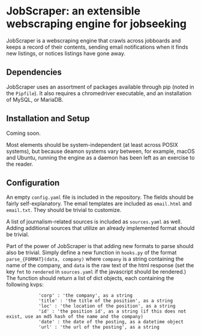 # JobScraper: an extensible webscraping engine for jobseeking

JobScraper is a webscraping engine that crawls across jobboards and keeps a record of their contents,
sending email notifications when it finds new listings, or notices listings have gone away.

## Dependencies

JobScraper uses an assortment of packages available through pip (noted in the `Pipfile`). It also requires
a chromedriver executable, and an installation of MySQL, or MariaDB.

## Installation and Setup

Coming soon.

Most elements should be system-independent (at least across POSIX systems), but because deamon systems vary between, for example, macOS and Ubuntu, running the engine as a daemon has been left as an exercise to the reader.

## Configuration

An empty `config.yaml` file is included in the repository. The fields should be fairly self-explanatory. The email templates are included as `email.html` and `email.txt`. They should be trivial to customize.

A list of journalism-related sources is included as `sources.yaml` as well. Adding additional sources that utilize an already implemented format should be trivial.

Part of the power of JobScraper is that adding new formats to parse should also be trivial. Simply define a new function in `hooks.py` of the format `parse_{FORMAT}(data, company)` where `company` is a string containing the name of the company, and `data` is the raw text of the html response (set the key `fmt` to `rendered` in `sources.yaml` if the javascript should be rendered.) The function should return a list of dict objects, each containing the following kvps:

```
            'corp' : 'the company', as a string
            'title' : 'the title of the position', as a string
            'loc' : 'the location of the position', as a string
            'id' : 'the position id', as a string (if this does not exist, use an md5 hash of the name and the company)
            'date' : the date of the posting, as a datetime object 
            'url' : 'the url of the posting', as a string
```
